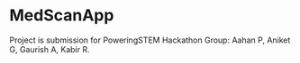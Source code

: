 # MedScanApp

Project is submission for PoweringSTEM Hackathon 
Group: Aahan P, Aniket G, Gaurish A, Kabir R.

